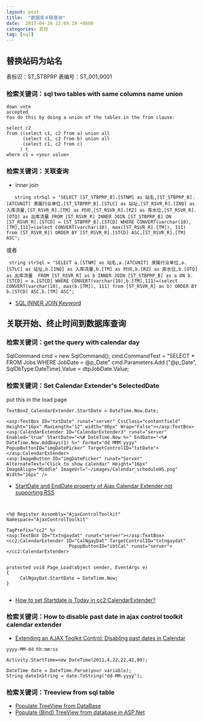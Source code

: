 ```yaml
---
layout: post
title:  "数据库关联查询"
date:  2017-04-20 12:09:19 +0800
categories: 其他
tag: [sql]
---   
```


## 替换站码为站名

表标识：ST_STBPRP
表编号：ST_001_0001

### 检索关键词：sql two tables with same columns name union
```
down vote
accepted
You do this by doing a union of the tables in the from clause:

select c2
from ((select c1, c2 from a) union all
      (select c1, c2 from b) union all
      (select c1, c2 from c)
     ) t
where c1 = <your value>
```

### 检索关键词：关联查询

- inner join

```
   string strSql = "SELECT [ST_STBPRP_B].[STNM] as 站名,[ST_STBPRP_B].[ATCUNIT] 隶属行业单位,[ST_STBPRP_B].[STLC] as 站址,[ST_RSVR_R].[INQ] as 入库流量,[ST_RSVR_R].[TM] as 时间,[ST_RSVR_R].[RZ] as 库水位,[ST_RSVR_R].[OTQ] as 出库流量 FROM [ST_RSVR_R] INNER JOIN [ST_STBPRP_B] ON [ST_RSVR_R].[STCD] = [ST_STBPRP_B].[STCD] WHERE CONVERT(varchar(10),[TM],111)=(select CONVERT(varchar(10), max([ST_RSVR_R].[TM]), 111) from [ST_RSVR_R]) ORDER BY [ST_RSVR_R].[STCD] ASC,[ST_RSVR_R].[TM] ASC";

```

或者

```
 string strSql = "SELECT a.[STNM] as 站名,a.[ATCUNIT] 隶属行业单位,a.[STLC] as 站址,b.[INQ] as 入库流量,b.[TM] as 时间,b.[RZ] as 库水位,b.[OTQ] as 出库流量  FROM [ST_RSVR_R] as b INNER JOIN [ST_STBPRP_B] as a ON b.[STCD] = a.[STCD] WHERE CONVERT(varchar(10),b.[TM],111)=(select CONVERT(varchar(10), max(b.[TM]), 111) from [ST_RSVR_R] as b) ORDER BY b.[STCD] ASC,b.[TM] ASC";
```

- [SQL INNER JOIN Keyword](https://www.w3schools.com/sql/sql_join_inner.asp)

## 关联开始、终止时间到数据库查询

### 检索关键词：get the query with calendar day

SqlCommand cmd = new SqlCommand();
cmd.CommandText = "SELECT * FROM Jobs WHERE JobDate = @p_Date"
cmd.Parameters.Add ("@p_Date", SqlDbType.DateTime).Value = dtpJobDate.Value;


### 检索关键词：Set Calendar Extender's SelectedDate

put this in the load page

```
TextBox2_CalendarExtender.StartDate = DateTime.Now.Date;
```

```
<asp:TextBox ID="txtDate" runat="server" CssClass="contentfield" Height="16px" MaxLength="12" width="80px" Wrap="False"></asp:TextBox>
<asp:CalendarExtender ID="CalendarExtender3" runat="server" Enabled="true" StartDate="<%# DateTime.Now %>" EndDate="<%# DateTime.Now.AddDays(1) %>" Format="dd MMM yyyy" PopupButtonID="imgDatePicker" TargetControlID="txtDate">
</asp:CalendarExtender>
<asp:ImageButton ID="imgDatePicker" runat="Server" AlternateText="Click to show calendar" Height="16px" ImageAlign="Middle" ImageUrl="~/images/Calendar_scheduleHS.png" Width="16px" />

```

- [StartDate and EndDate property of Ajax Calendar Extender not supporting RSS](https://forums.asp.net/t/1838745.aspx?StartDate+and+EndDate+property+of+Ajax+Calendar+Extender+not+supporting)

```


<%@ Register Assembly="AjaxControlToolkit" Namespace="AjaxControlToolkit" 
                                                             TagPrefix="cc2" %>
<asp:TextBox ID="txtngaydat" runat="server"></asp:TextBox>
<cc2:CalendarExtender ID="CalNgayDat" TargetControlID="txtngaydat" 
                       PopupButtonID="ibtCal" runat="server"></cc2:CalendarExtender>


protected void Page_Load(object sender, EventArgs e)
{
     CalNgayDat.StartDate = DateTime.Now;
}


```

- [How to set Startdate is Today in cc2:CalendarExtender?
](http://stackoverflow.com/questions/29819836/how-to-set-startdate-is-today-in-cc2calendarextender)

### 检索关键词：How to disable past date in ajax control toolkit calendar extender
- [Extending an AJAX Toolkit Control: Disabling past dates in Calendar](https://www.codeproject.com/articles/259776/extending-an-ajax-toolkit-control-disabling-past-d)

```
yyyy-MM-dd hh:mm:ss

Activity.StartTime=new DateTime(2011,4,22,22,42,00);

DateTime date = DateTime.Parse(your variable);
String dateInString = date.ToString("dd-MM-yyyy");
```

### 检索关键词：Treeview from sql table
- [Populate TreeView from DataBase](http://stackoverflow.com/questions/361661/populate-treeview-from-database)
- [Populate (Bind) TreeView from database in ASP.Net](https://www.aspsnippets.com/Articles/Populate-Bind-TreeView-from-database-in-ASPNet.aspx)